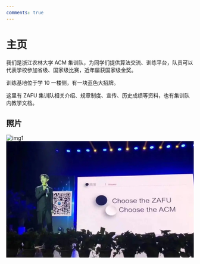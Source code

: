 ```yaml
---
comments: true
---
```


# 主页

我们是浙江农林大学 ACM 集训队，为同学们提供算法交流、训练平台，队员可以代表学校参加省级、国家级比赛，近年屡获国家级金奖。

训练基地位于学 10 一楼侧，有一块蓝色大招牌。

这里有 ZAFU 集训队相关介绍、规章制度、宣传、历史成绩等资料，也有集训队内教学文档。

## 照片

![img1](./about/img/img1.jpeg)
![img3](./about/img/img3.png)
